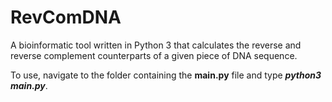 # RevComDNA
A bioinformatic tool written in Python 3 that calculates the reverse and reverse complement counterparts of a given piece of DNA sequence.

To use, navigate to the folder containing the **main.py** file and type **<i>python3 main.py</i>**.
